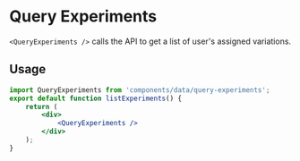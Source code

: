 # Query Experiments

`<QueryExperiments />` calls the API to get a list of user's assigned variations.

## Usage

```jsx
import QueryExperiments from 'components/data/query-experiments';
export default function listExperiments() {
	return (
		<div>
			<QueryExperiments />
		</div>
	);
}
```
